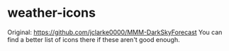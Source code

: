 # weather-icons
Original: https://github.com/jclarke0000/MMM-DarkSkyForecast
You can find a better list of icons there if these aren't good enough.
